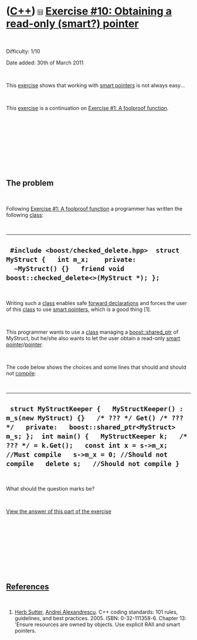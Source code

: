 



 

 

 

 

 

([C++](Cpp.md)) ![C++98](PicCpp98.png) [Exercise \#10: Obtaining a read-only (smart?) pointer](CppExerciseReadonlyPointer.md)
===============================================================================================================================

 

Difficulty: 1/10

Date added: 30th of March 2011

 

This [exercise](CppExercise.md) shows that working with [smart
pointers](CppSmartPointer.md) is not always easy...

 

This [exercise](CppExercise.md) is a continuation on [Exercise \#1: A
foolproof function](CppExerciseFoolproofFunction.md).

 

 

 

 

 

The problem
-----------

 

Following [Exercise \#1: A foolproof
function](CppExerciseFoolproofFunction.md) a programmer has written the
following [class](CppClass.md):

 

  ---------------------------------------------------------------------------------------------------------------------------------------------------------
  ` #include <boost/checked_delete.hpp>  struct MyStruct {   int m_x;    private:   ~MyStruct() {}   friend void boost::checked_delete<>(MyStruct *); };`
  ---------------------------------------------------------------------------------------------------------------------------------------------------------

 

Writing such a [class](CppClass.md) enables safe [forward
declarations](CppForwardDeclaration.md) and forces the user of this
[class](CppClass.md) to use [smart pointers](CppSmartPointer.md),
which is a good thing \[1\].

 

This programmer wants to use a [class](CppClass.md) managing a
[boost::shared\_ptr](CppShared_ptr.md) of MyStruct, but he/she also
wants to let the user obtain a read-only [smart
pointer](CppSmartPointer.md)/[pointer](CppPointer.md).

 

The code below shows the choices and some lines that should and should
not [compile](CppCompiler.md):

 

  ---------------------------------------------------------------------------------------------------------------------------------------------------------------------------------------------------------------------------------------------------------------------------------------------------------------------------
  ` struct MyStructKeeper {   MyStructKeeper() : m_s(new MyStruct) {}   /* ??? */ Get() /* ??? */   private:   boost::shared_ptr<MyStruct> m_s; };  int main() {   MyStructKeeper k;   /* ??? */ = k.Get();   const int x = s->m_x; //Must compile   s->m_x = 0; //Should not compile   delete s;   //Should not compile }`
  ---------------------------------------------------------------------------------------------------------------------------------------------------------------------------------------------------------------------------------------------------------------------------------------------------------------------------

 

What should the question marks be?

 

[View the answer of this part of the
exercise](CppExerciseReadonlyPointerAnswer.md)

 

 

 

 

 

[References](CppReferences.md)
-------------------------------

 

1.  [Herb Sutter](CppHerbSutter.md), [Andrei
    Alexandrescu](CppAndreiAlexandrescu.md). C++ coding standards: 101
    rules, guidelines, and best practices. 2005. ISBN: 0-32-111358-6.
    Chapter 13: 'Ensure resources are owned by objects. Use explicit
    RAII and smart pointers.

 

 

 

 

 





 



